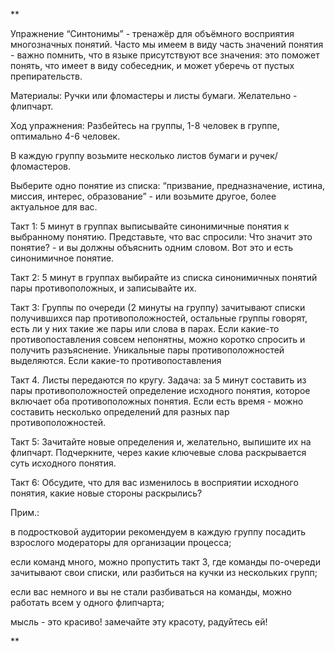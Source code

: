 **

Упражнение “Синтонимы” - тренажёр для объёмного восприятия многозначных понятий. Часто мы имеем в виду часть значений понятия - важно помнить, что в языке присутствуют все значения: это поможет понять, что имеет в виду собеседник, и может уберечь от пустых препирательств.

  

Материалы:
Ручки или фломастеры и листы бумаги. Желательно - флипчарт.

Ход упражнения:
Разбейтесь на группы, 1-8 человек в группе, оптимально 4-6 человек.

  

В каждую группу возьмите несколько листов бумаги и ручек/фломастеров.

Выберите одно понятие из списка: “призвание, предназначение, истина, миссия, интерес, образование” - или возьмите другое, более актуальное для вас.

Такт 1: 5 минут в группах выписывайте синонимичные понятия к выбранному понятию. Представьте, что вас спросили: Что значит это понятие? - и вы должны объяснить одним словом. Вот это и есть синонимичное понятие.

Такт 2: 5 минут в группах выбирайте из списка синонимичных понятий пары противоположных, и записывайте их.

Такт 3: Группы по очереди (2 минуты на группу) зачитывают списки получившихся пар противоположностей, остальные группы говорят, есть ли у них такие же пары или слова в парах. Если какие-то противопоставления совсем непонятны, можно коротко спросить и получить разъяснение. Уникальные пары противоположностей выделяются. Если какие-то противопоставления 

Такт 4. Листы передаются по кругу. Задача: за 5 минут составить из пары противоположностей определение исходного понятия, которое включает оба противоположных понятия. Если есть время - можно составить несколько определений для разных пар противоположностей.

Такт 5: Зачитайте новые определения и, желательно, выпишите их на флипчарт. Подчеркните, через какие ключевые слова раскрывается суть исходного понятия.

Такт 6: Обсудите, что для вас изменилось в восприятии исходного понятия, какие новые стороны раскрылись?

Прим.:

в подростковой аудитории рекомендуем в каждую группу посадить взрослого модераторы для организации процесса;

если команд много, можно пропустить такт 3, где команды по-очереди зачитывают свои списки, или разбиться на кучки из нескольких групп;

если вас немного и вы не стали разбиваться на команды, можно работать всем у одного флипчарта;

мысль - это красиво! замечайте эту красоту, радуйтесь ей!

**
